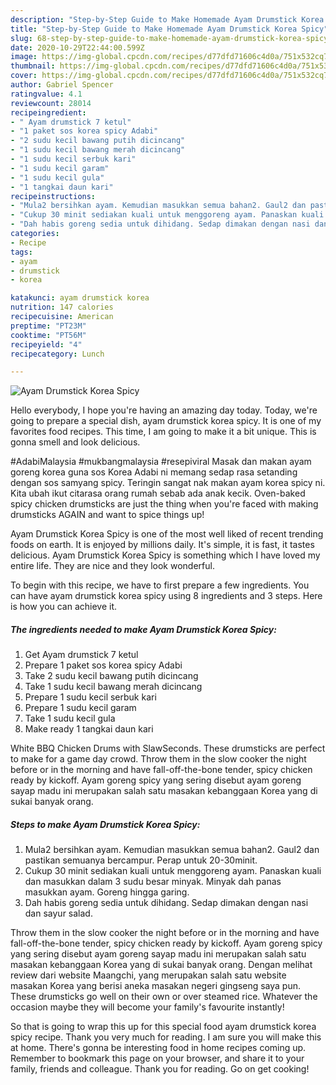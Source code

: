 ```yaml
---
description: "Step-by-Step Guide to Make Homemade Ayam Drumstick Korea Spicy"
title: "Step-by-Step Guide to Make Homemade Ayam Drumstick Korea Spicy"
slug: 68-step-by-step-guide-to-make-homemade-ayam-drumstick-korea-spicy
date: 2020-10-29T22:44:00.599Z
image: https://img-global.cpcdn.com/recipes/d77dfd71606c4d0a/751x532cq70/ayam-drumstick-korea-spicy-resipi-foto-utama.jpg
thumbnail: https://img-global.cpcdn.com/recipes/d77dfd71606c4d0a/751x532cq70/ayam-drumstick-korea-spicy-resipi-foto-utama.jpg
cover: https://img-global.cpcdn.com/recipes/d77dfd71606c4d0a/751x532cq70/ayam-drumstick-korea-spicy-resipi-foto-utama.jpg
author: Gabriel Spencer
ratingvalue: 4.1
reviewcount: 28014
recipeingredient:
- " Ayam drumstick 7 ketul"
- "1 paket sos korea spicy Adabi"
- "2 sudu kecil bawang putih dicincang"
- "1 sudu kecil bawang merah dicincang"
- "1 sudu kecil serbuk kari"
- "1 sudu kecil garam"
- "1 sudu kecil gula"
- "1 tangkai daun kari"
recipeinstructions:
- "Mula2 bersihkan ayam. Kemudian masukkan semua bahan2. Gaul2 dan pastikan semuanya bercampur. Perap untuk 20-30minit."
- "Cukup 30 minit sediakan kuali untuk menggoreng ayam. Panaskan kuali dan masukkan dalam 3 sudu besar minyak. Minyak dah panas masukkan ayam. Goreng hingga garing."
- "Dah habis goreng sedia untuk dihidang. Sedap dimakan dengan nasi dan sayur salad."
categories:
- Recipe
tags:
- ayam
- drumstick
- korea

katakunci: ayam drumstick korea 
nutrition: 147 calories
recipecuisine: American
preptime: "PT23M"
cooktime: "PT56M"
recipeyield: "4"
recipecategory: Lunch

---
```



![Ayam Drumstick Korea Spicy](https://img-global.cpcdn.com/recipes/d77dfd71606c4d0a/751x532cq70/ayam-drumstick-korea-spicy-resipi-foto-utama.jpg)

Hello everybody, I hope you're having an amazing day today. Today, we're going to prepare a special dish, ayam drumstick korea spicy. It is one of my favorites food recipes. This time, I am going to make it a bit unique. This is gonna smell and look delicious.

#AdabiMalaysia #mukbangmalaysia #resepiviral Masak dan makan ayam goreng korea guna sos Korea Adabi ni memang sedap rasa setanding dengan sos samyang spicy. Teringin sangat nak makan ayam korea spicy ni. Kita ubah ikut citarasa orang rumah sebab ada anak kecik. Oven-baked spicy chicken drumsticks are just the thing when you&#39;re faced with making drumsticks AGAIN and want to spice things up!

Ayam Drumstick Korea Spicy is one of the most well liked of recent trending foods on earth. It is enjoyed by millions daily. It's simple, it is fast, it tastes delicious. Ayam Drumstick Korea Spicy is something which I have loved my entire life. They are nice and they look wonderful.


To begin with this recipe, we have to first prepare a few ingredients. You can have ayam drumstick korea spicy using 8 ingredients and 3 steps. Here is how you can achieve it.

<!--inarticleads1-->

##### The ingredients needed to make Ayam Drumstick Korea Spicy:

1. Get  Ayam drumstick 7 ketul
1. Prepare 1 paket sos korea spicy Adabi
1. Take 2 sudu kecil bawang putih dicincang
1. Take 1 sudu kecil bawang merah dicincang
1. Prepare 1 sudu kecil serbuk kari
1. Prepare 1 sudu kecil garam
1. Take 1 sudu kecil gula
1. Make ready 1 tangkai daun kari


White BBQ Chicken Drums with SlawSeconds. These drumsticks are perfect to make for a game day crowd. Throw them in the slow cooker the night before or in the morning and have fall-off-the-bone tender, spicy chicken ready by kickoff. Ayam goreng spicy yang sering disebut ayam goreng sayap madu ini merupakan salah satu masakan kebanggaan Korea yang di sukai banyak orang. 

<!--inarticleads2-->

##### Steps to make Ayam Drumstick Korea Spicy:

1. Mula2 bersihkan ayam. Kemudian masukkan semua bahan2. Gaul2 dan pastikan semuanya bercampur. Perap untuk 20-30minit.
1. Cukup 30 minit sediakan kuali untuk menggoreng ayam. Panaskan kuali dan masukkan dalam 3 sudu besar minyak. Minyak dah panas masukkan ayam. Goreng hingga garing.
1. Dah habis goreng sedia untuk dihidang. Sedap dimakan dengan nasi dan sayur salad.


Throw them in the slow cooker the night before or in the morning and have fall-off-the-bone tender, spicy chicken ready by kickoff. Ayam goreng spicy yang sering disebut ayam goreng sayap madu ini merupakan salah satu masakan kebanggaan Korea yang di sukai banyak orang. Dengan melihat review dari website Maangchi, yang merupakan salah satu website masakan Korea yang berisi aneka masakan negeri gingseng saya pun. These drumsticks go well on their own or over steamed rice. Whatever the occasion maybe they will become your family&#39;s favourite instantly! 

So that is going to wrap this up for this special food ayam drumstick korea spicy recipe. Thank you very much for reading. I am sure you will make this at home. There's gonna be interesting food in home recipes coming up. Remember to bookmark this page on your browser, and share it to your family, friends and colleague. Thank you for reading. Go on get cooking!
